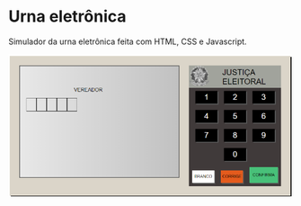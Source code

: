 # Urna eletrônica
Simulador da urna eletrônica feita com HTML, CSS e Javascript.


![Urna Eletrônica](Images/PrintUrna.PNG)
